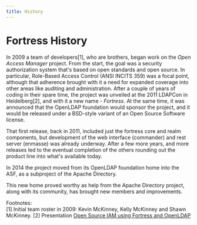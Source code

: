 ```yaml
---
title: History
---
```


# Fortress History

In 2009 a team of developers[1], who are brothers, began work on the *Open Access Manager* project.  From the start, the goal was a security authorization system that's based on
open standards and open source.  In particular, Role-Based Access Control (ANSI INCITS 359) was a focal point, although that adherence brought with it a need for expanded coverage into other areas like auditing and administration.  After a couple of years of coding in their spare time, the project was unveiled at the 2011 LDAPCon in Heidelberg[2], and with it a new name - *Fortress*.  At the same time, it was announced that the OpenLDAP
foundation would sponsor the project, and it would be released under a BSD-style variant of an Open Source Software license.

That first release, back in 2011, included just the fortress core and realm components, but development of the web interface (commander) and rest server (enmasse) was already underway.  After a few more years, and more releases led to the eventual completion of the others rounding out the product line into what's available today.

In 2014 the project moved from its OpenLDAP foundation home into the ASF, as a subproject of the Apache Directory.

This new home proved worthy as help from the Apache Directory project, along with its community, has brought new members and improvements.

Footnotes:  
[1] Initial team roster in 2009: Kevin McKinney, Kelly McKinney and Shawn McKinney. 
[2] Presentation [Open Source IAM using Fortress and OpenLDAP](https://ldapcon.org/2011/index.php?site=open-source)
